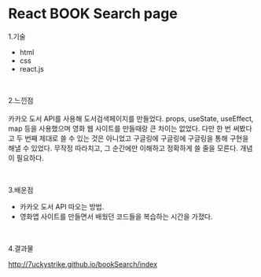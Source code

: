 # React BOOK Search page

1.기술
 - html
 - css
 - react.js
 
<br/>

2.느낀점 
<br/><br/>
카카오 도서 API를 사용해 도서검색페이지를 만들었다. props, useState, useEffect, map 등을 사용했으며 영화 웹 사이트를 만들때랑 큰 차이는 없었다. 다만 한 번 써봤다고 두 번째 제대로 쓸 수 있는 것은 아니었고 구글링에 구글링에 구글링을 통해 구현을 해낼 수 있었다. 무작정 따라치고, 그 순간에만 이해하고 정확하게 쓸 줄을 모른다. 개념이 필요하다.

<br/>

3.배운점
 - 카카오 도서 API 따오는 방법.
 - 영화앱 사이트를 만들면서 배웠던 코드들을 복습하는 시간을 가졌다.
    
<br/>

4.결과물

http://7uckystrike.github.io/bookSearch/index

